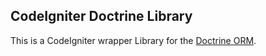 CodeIgniter Doctrine Library
-----------------

This is a CodeIgniter wrapper Library for the [Doctrine ORM](https://github.com/doctrine/doctrine2).